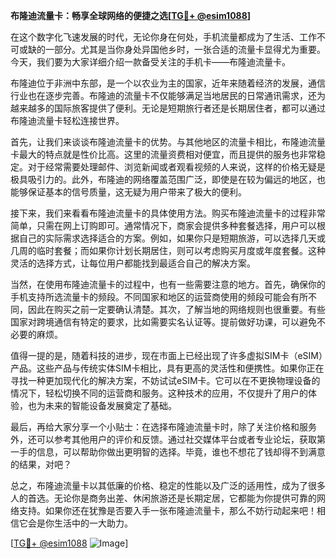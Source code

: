 **布隆迪流量卡：畅享全球网络的便捷之选[[TG💪+ @esim1088](https://t.me/s/esim1088)]**

在这个数字化飞速发展的时代，无论你身在何处，手机流量都成为了生活、工作不可或缺的一部分。尤其是当你身处异国他乡时，一张合适的流量卡显得尤为重要。今天，我们要为大家详细介绍一款备受关注的手机卡——布隆迪流量卡。

布隆迪位于非洲中东部，是一个以农业为主的国家，近年来随着经济的发展，通信行业也在逐步完善。布隆迪的流量卡不仅能够满足当地居民的日常通讯需求，还为越来越多的国际旅客提供了便利。无论是短期旅行者还是长期居住者，都可以通过布隆迪流量卡轻松连接世界。

首先，让我们来谈谈布隆迪流量卡的优势。与其他地区的流量卡相比，布隆迪流量卡最大的特点就是性价比高。这里的流量资费相对便宜，而且提供的服务也非常稳定。对于经常需要处理邮件、浏览新闻或者观看视频的人来说，这样的价格无疑是极具吸引力的。此外，布隆迪的网络覆盖范围广泛，即使是在较为偏远的地区，也能够保证基本的信号质量，这无疑为用户带来了极大的便利。

接下来，我们来看看布隆迪流量卡的具体使用方法。购买布隆迪流量卡的过程非常简单，只需在网上订购即可。通常情况下，商家会提供多种套餐选择，用户可以根据自己的实际需求选择适合的方案。例如，如果你只是短期旅游，可以选择几天或几周的临时套餐；而如果你计划长期居住，则可以考虑购买月度或年度套餐。这种灵活的选择方式，让每位用户都能找到最适合自己的解决方案。

当然，在使用布隆迪流量卡的过程中，也有一些需要注意的地方。首先，确保你的手机支持所选流量卡的频段。不同国家和地区的运营商使用的频段可能会有所不同，因此在购买之前一定要确认清楚。其次，了解当地的网络规则也很重要。有些国家对跨境通信有特定的要求，比如需要实名认证等。提前做好功课，可以避免不必要的麻烦。

值得一提的是，随着科技的进步，现在市面上已经出现了许多虚拟SIM卡（eSIM）产品。这些产品与传统实体SIM卡相比，具有更高的灵活性和便携性。如果你正在寻找一种更加现代化的解决方案，不妨试试eSIM卡。它可以在不更换物理设备的情况下，轻松切换不同的运营商和服务。这种技术的应用，不仅提升了用户的体验，也为未来的智能设备发展奠定了基础。

最后，再给大家分享一个小贴士：在选择布隆迪流量卡时，除了关注价格和服务外，还可以参考其他用户的评价和反馈。通过社交媒体平台或者专业论坛，获取第一手的信息，可以帮助你做出更明智的选择。毕竟，谁也不想花了钱却得不到满意的结果，对吧？

总之，布隆迪流量卡以其低廉的价格、稳定的性能以及广泛的适用性，成为了很多人的首选。无论你是商务出差、休闲旅游还是长期定居，它都能为你提供可靠的网络支持。如果你还在犹豫是否要入手一张布隆迪流量卡，那么不妨行动起来吧！相信它会是你生活中的一大助力。

[[TG💪+ @esim1088](https://t.me/s/esim1088) ![Image](https://i.postimg.cc/4NQfJmqS/Snipaste-2025-05-13-00-14-12.png)]